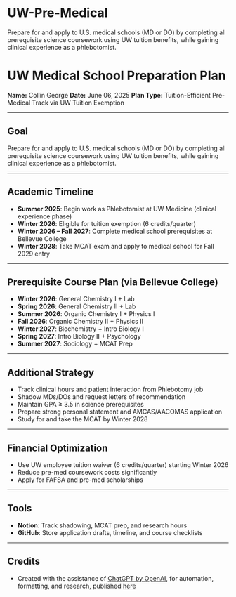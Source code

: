 # UW-Pre-Medical
Prepare for and apply to U.S. medical schools (MD or DO) by completing all prerequisite science coursework using UW tuition benefits, while gaining clinical experience as a phlebotomist.

# UW Medical School Preparation Plan

**Name:** Collin George
**Date:** June 06, 2025
**Plan Type:** Tuition-Efficient Pre-Medical Track via UW Tuition Exemption

---

## Goal
Prepare for and apply to U.S. medical schools (MD or DO) by completing all prerequisite science coursework using UW tuition benefits, while gaining clinical experience as a phlebotomist.

---

## Academic Timeline

- **Summer 2025**: Begin work as Phlebotomist at UW Medicine (clinical experience phase)
- **Winter 2026**: Eligible for tuition exemption (6 credits/quarter)
- **Winter 2026 – Fall 2027**: Complete medical school prerequisites at Bellevue College
- **Winter 2028**: Take MCAT exam and apply to medical school for Fall 2029 entry

---

## Prerequisite Course Plan (via Bellevue College)

- **Winter 2026**: General Chemistry I + Lab
- **Spring 2026**: General Chemistry II + Lab
- **Summer 2026**: Organic Chemistry I + Physics I
- **Fall 2026**: Organic Chemistry II + Physics II
- **Winter 2027**: Biochemistry + Intro Biology I
- **Spring 2027**: Intro Biology II + Psychology
- **Summer 2027**: Sociology + MCAT Prep

---

## Additional Strategy

- Track clinical hours and patient interaction from Phlebotomy job
- Shadow MDs/DOs and request letters of recommendation
- Maintain GPA ≥ 3.5 in science prerequisites
- Prepare strong personal statement and AMCAS/AACOMAS application
- Study for and take the MCAT by Winter 2028

---

## Financial Optimization

- Use UW employee tuition waiver (6 credits/quarter) starting Winter 2026
- Reduce pre-med coursework costs significantly
- Apply for FAFSA and pre-med scholarships

---

## Tools

- **Notion**: Track shadowing, MCAT prep, and research hours
- **GitHub**: Store application drafts, timeline, and course checklists

---

## Credits
- Created with the assistance of [ChatGPT by OpenAI](https://openai.com/chatgpt), for automation, formatting, and research, published [here](https://chatgpt.com/share/68436848-a8c8-8000-a543-a6597a9c6eb7)
